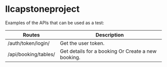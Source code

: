 # llcapstoneproject

Examples of the APIs that can be used as a test:

|      Routes           | Description              |
| --------------------- | ------------- |
| /auth/token/login/    | Get the user token. | 
| /api/booking/tables/  | Get details for a booking Or Create a new booking. | 

